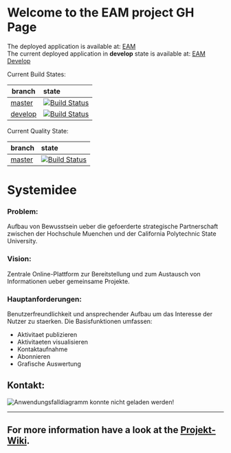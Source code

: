 # Welcome to the EAM project GH Page

The deployed application is available at: [EAM](https://tg2b-7.herokuapp.com/)<br>
The current deployed application in **develop** state is available at: [EAM Develop](https://eam-dev.herokuapp.com/)

Current Build States:

|branch|state|
|------|:-------------|
|[master](https://github.com/sweIhm/sweiproject-tg2b-7/tree/master)|[![Build Status](https://travis-ci.org/sweIhm/sweiproject-tg2b-7.svg?branch=master)](https://travis-ci.org/sweIhm/sweiproject-tg2b-7)
|[develop](https://github.com/sweIhm/sweiproject-tg2b-7/tree/develop)|[![Build Status](https://travis-ci.org/sweIhm/sweiproject-tg2b-7.svg?branch=develop)](https://travis-ci.org/sweIhm/sweiproject-tg2b-7)

Current Quality State:

|branch|state|
|------|:-------------|
|[master](https://github.com/sweIhm/sweiproject-tg2b-7/tree/master)|[![Build Status](https://sonarcloud.io/api/badges/gate?key=org.springframework:eam_tg2b-7)](https://sonarcloud.io/dashboard?id=org.springframework%3Aeam_tg2b-7)


# Systemidee

### Problem:
Aufbau von Bewusstsein ueber die gefoerderte strategische Partnerschaft zwischen der Hochschule Muenchen und der California Polytechnic State University. 

### Vision:
Zentrale Online-Plattform zur Bereitstellung und zum Austausch von Informationen ueber gemeinsame Projekte.

### Hauptanforderungen:
Benutzerfreundlichkeit und ansprechender Aufbau um das Interesse der Nutzer zu staerken. Die Basisfunktionen umfassen:
* Aktivitaet publizieren
* Aktivitaeten visualisieren
* Kontaktaufnahme
* Abonnieren
* Grafische Auswertung

## Kontakt:

![Anwendungsfalldiagramm konnte nicht geladen werden!](https://github.com/sweIhm/sweiproject-tg2b-7/blob/master/doc/images/Sequenzdia_mail.jpg)

-----
For more information have a look at the [Projekt-Wiki](https://github.com/sweIhm/sweiproject-tg2b-7/wiki).
----